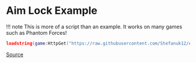 # Aim Lock Example
!!! note
    This is more of a script than an example. It works on many games such as Phantom Forces!

```lua
loadstring(game:HttpGet("https://raw.githubusercontent.com/Stefanuk12/Aiming/main/Examples/AimLock.lua"))()
```

[Source](https://github.com/Stefanuk12/Aiming/blob/main/Examples/AimLock.lua)